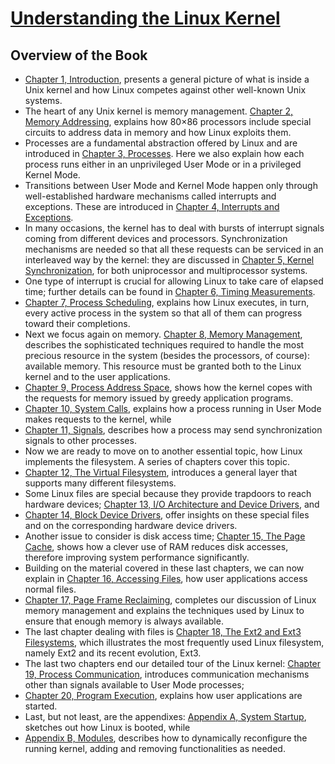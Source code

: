 # [Understanding the Linux Kernel](https://www.amazon.com/Understanding-Linux-Kernel-Third-Daniel/dp/0596005652)

## Overview of the Book

- [Chapter 1, Introduction](ch1.introduction.md), presents a general picture of what is inside a Unix kernel and how Linux competes against other well-known Unix systems.
- The heart of any Unix kernel is memory management. [Chapter 2, Memory Addressing](), explains how 80×86 processors include special circuits to address data in memory and how Linux exploits them.
- Processes are a fundamental abstraction offered by Linux and are introduced in [Chapter 3, Processes](). Here we also explain how each process runs either in an unprivileged User Mode or in a privileged Kernel Mode.
- Transitions between User Mode and Kernel Mode happen only through well-established hardware mechanisms called interrupts and exceptions. These are introduced in [Chapter 4, Interrupts and Exceptions]().
- In many occasions, the kernel has to deal with bursts of interrupt signals coming from different devices and processors. Synchronization mechanisms are needed so that all these requests can be serviced in an interleaved way by the kernel: they are discussed in [Chapter 5, Kernel Synchronization](), for both uniprocessor and multiprocessor systems.
- One type of interrupt is crucial for allowing Linux to take care of elapsed time; further details can be found in [Chapter 6, Timing Measurements]().
- [Chapter 7, Process Scheduling](), explains how Linux executes, in turn, every active process in the system so that all of them can progress toward their completions.
- Next we focus again on memory. [Chapter 8, Memory Management](), describes the sophisticated techniques required to handle the most precious resource in the system (besides the processors, of course): available memory. This resource must be granted both to the Linux kernel and to the user applications.
- [Chapter 9, Process Address Space](), shows how the kernel copes with the requests for memory issued by greedy application programs.
- [Chapter 10, System Calls](), explains how a process running in User Mode makes requests to the kernel, while
- [Chapter 11, Signals](), describes how a process may send synchronization signals to other processes.
- Now we are ready to move on to another essential topic, how Linux implements the filesystem. A series of chapters cover this topic.
- [Chapter 12, The Virtual Filesystem](), introduces a general layer that supports many different filesystems.
- Some Linux files are special because they provide trapdoors to reach hardware devices; [Chapter 13, I/O Architecture and Device Drivers](), and
- [Chapter 14, Block Device Drivers](), offer insights on these special files and on the corresponding hardware device drivers.
- Another issue to consider is disk access time; [Chapter 15, The Page Cache](), shows how a clever use of RAM reduces disk accesses, therefore improving system performance significantly.
- Building on the material covered in these last chapters, we can now explain in [Chapter 16, Accessing Files](), how user applications access normal files.
- [Chapter 17, Page Frame Reclaiming](), completes our discussion of Linux memory management and explains the techniques used by Linux to ensure that enough memory is always available.
- The last chapter dealing with files is [Chapter 18, The Ext2 and Ext3 Filesystems](), which illustrates the most frequently used Linux filesystem, namely Ext2 and its recent evolution, Ext3.
- The last two chapters end our detailed tour of the Linux kernel: [Chapter 19, Process Communication](), introduces communication mechanisms other than signals available to User Mode processes;
- [Chapter 20, Program Execution](), explains how user applications are started.
- Last, but not least, are the appendixes: [Appendix A, System Startup](), sketches out how Linux is booted, while
- [Appendix B, Modules](), describes how to dynamically reconfigure the running kernel, adding and removing functionalities as needed.